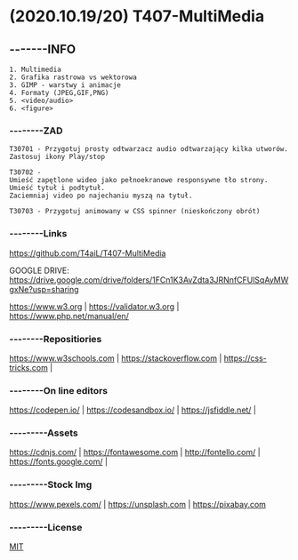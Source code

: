 # (2020.10.19/20) T407-MultiMedia
## -------INFO
```
1. Multimedia
2. Grafika rastrowa vs wektorowa
3. GIMP - warstwy i animacje
4. Formaty (JPEG,GIF,PNG)
5. <video/audio>
6. <figure>
```

### --------ZAD
```
T30701 - Przygotuj prosty odtwarzacz audio odtwarzający kilka utworów. Zastosuj ikony Play/stop

T30702 - 
Umieść zapętlone wideo jako pełnoekranowe responsywne tło strony.
Umieść tytuł i podtytuł.
Zaciemniaj video po najechaniu myszą na tytuł. 

T30703 - Przygotuj animowany w CSS spinner (nieskończony obrót)
```

### --------Links
https://github.com/T4aiL/T407-MultiMedia

GOOGLE DRIVE: https://drive.google.com/drive/folders/1FCn1K3AvZdta3JRNnfCFUlSqAyMWgxNe?usp=sharing

https://www.w3.org | https://validator.w3.org | https://www.php.net/manual/en/
### --------Repositiories
https://www.w3schools.com | https://stackoverflow.com | https://css-tricks.com |
### --------On line editors
https://codepen.io/ | https://codesandbox.io/ | https://jsfiddle.net/ |
### ---------Assets
https://cdnjs.com/ | https://fontawesome.com | http://fontello.com/ | https://fonts.google.com/ |
### ---------Stock Img
https://www.pexels.com/ | https://unsplash.com | https://pixabay.com
### ---------License
[MIT](https://choosealicense.com/licenses/mit/)
